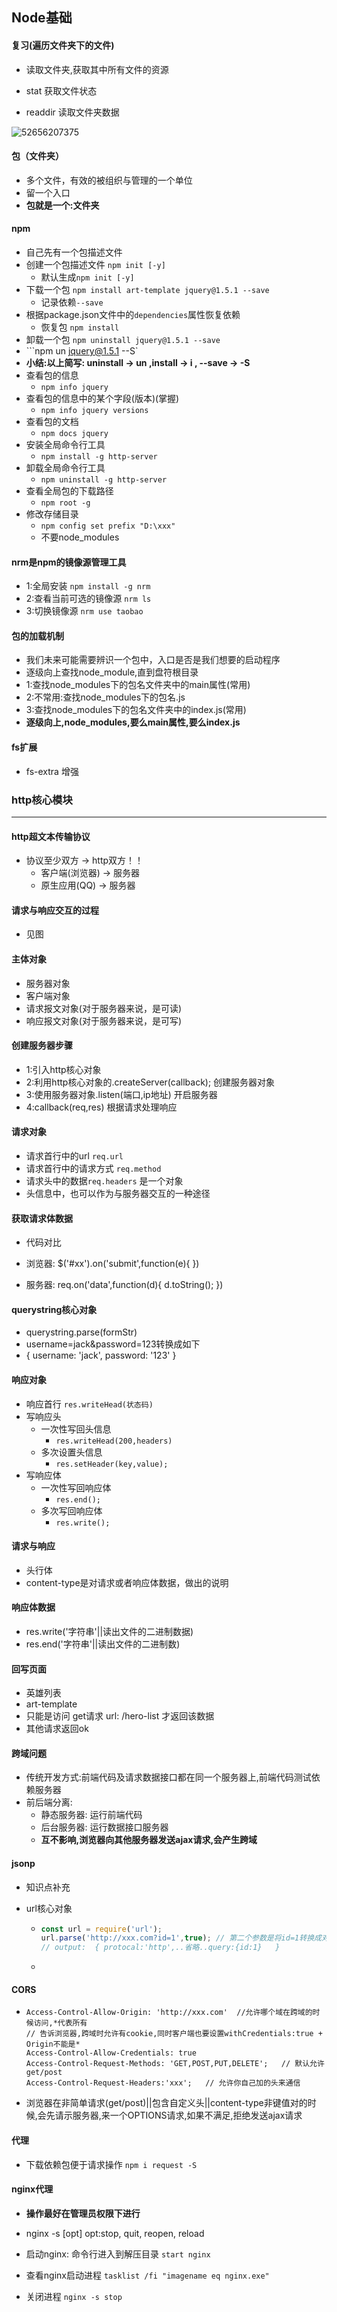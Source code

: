 ## Node基础

#### 复习(遍历文件夹下的文件)

* 读取文件夹,获取其中所有文件的资源


* stat 获取文件状态
* readdir 读取文件夹数据

![52656207375](assets/1526562073755.png)

#### 包（文件夹）

* 多个文件，有效的被组织与管理的一个单位
* 留一个入口
* __包就是一个:文件夹__

#### npm
* 自己先有一个包描述文件
* 创建一个包描述文件 `npm init [-y]`
    * 默认生成```npm init [-y]```
* 下载一个包 `npm install art-template jquery@1.5.1 --save`
    - 记录依赖`--save`
* 根据package.json文件中的`dependencies`属性恢复依赖
    - 恢复包 `npm install`
* 卸载一个包 `npm uninstall jquery@1.5.1 --save`
* ```npm un jquery@1.5.1 --S`
* __小结:以上简写:  uninstall -> un ,install -> i , --save -> -S__
* 查看包的信息
    - `npm info jquery`
* 查看包的信息中的某个字段(版本)(掌握)
    - `npm info jquery versions`
* 查看包的文档
    - `npm docs jquery`
* 安装全局命令行工具
    - `npm install -g http-server`
* 卸载全局命令行工具
    - `npm uninstall -g http-server`
* 查看全局包的下载路径
    - `npm root -g`
* 修改存储目录
    * ```npm config set prefix "D:\xxx"```
    * 不要node_modules

#### nrm是npm的镜像源管理工具
* 1:全局安装 `npm install -g nrm`
* 2:查看当前可选的镜像源 `nrm ls`
* 3:切换镜像源 `nrm use taobao`

#### 包的加载机制
* 我们未来可能需要辨识一个包中，入口是否是我们想要的启动程序
* 逐级向上查找node_module,直到盘符根目录
* 1:查找node_modules下的包名文件夹中的main属性(常用)
* 2:不常用:查找node_modules下的包名.js
* 3:查找node_modules下的包名文件夹中的index.js(常用)
* __逐级向上,node_modules,要么main属性,要么index.js__


#### fs扩展

* fs-extra 增强

### http核心模块
---
#### http超文本传输协议
* 协议至少双方 -> http双方！！
    * 客户端(浏览器)    -> 服务器
    - 原生应用(QQ)  -> 服务器

#### 请求与响应交互的过程
* 见图

#### 主体对象
* 服务器对象
* 客户端对象
* 请求报文对象(对于服务器来说，是可读)
* 响应报文对象(对于服务器来说，是可写)

#### 创建服务器步骤
* 1:引入http核心对象
* 2:利用http核心对象的.createServer(callback); 创建服务器对象
* 3:使用服务器对象.listen(端口,ip地址) 开启服务器
* 4:callback(req,res) 根据请求处理响应

#### 请求对象
* 请求首行中的url `req.url ` 
* 请求首行中的请求方式 `req.method`
* 请求头中的数据`req.headers`  是一个对象
* 头信息中，也可以作为与服务器交互的一种途径

#### 获取请求体数据

* 代码对比


* 浏览器:  $('#xx').on('submit',function(e){    })
* 服务器:  req.on('data',function(d){ d.toString(); })

#### querystring核心对象
* querystring.parse(formStr)
* username=jack&password=123转换成如下
* { username: 'jack', password: '123' }

#### 响应对象
* 响应首行 `res.writeHead(状态码)`
* 写响应头 
    - 一次性写回头信息
        + `res.writeHead(200,headers)`
    - 多次设置头信息
        + `res.setHeader(key,value);`
* 写响应体
    - 一次性写回响应体
        + `res.end();`
    - 多次写回响应体
        + `res.write();`

#### 请求与响应
* 头行体
* content-type是对请求或者响应体数据，做出的说明

#### 响应体数据
* res.write('字符串'||读出文件的二进制数据)
* res.end('字符串'||读出文件的二进制数)

#### 回写页面
* 英雄列表
* art-template 
* 只能是访问 get请求   url: /hero-list  才返回该数据
* 其他请求返回ok

#### 跨域问题

* 传统开发方式:前端代码及请求数据接口都在同一个服务器上,前端代码测试依赖服务器
* 前后端分离:
  * 静态服务器: 运行前端代码
  * 后台服务器: 运行数据接口服务器
  * __互不影响,浏览器向其他服务器发送ajax请求,会产生跨域__





#### jsonp

* 知识点补充

* url核心对象

  * ```js
    const url = require('url');
    url.parse('http://xxx.com?id=1',true); // 第二个参数是将id=1转换成对象
    // output:  { protocal:'http',..省略..query:{id:1}   }
    ```

  * ​

#### CORS

* ```
  Access-Control-Allow-Origin: 'http://xxx.com'  //允许哪个域在跨域的时候访问,*代表所有
  // 告诉浏览器,跨域时允许有cookie,同时客户端也要设置withCredentials:true + Origin不能是*
  Access-Control-Allow-Credentials: true  
  Access-Control-Request-Methods: 'GET,POST,PUT,DELETE';   // 默认允许get/post
  Access-Control-Request-Headers:'xxx';   // 允许你自己加的头来通信
  ```

* 浏览器在非简单请求(get/post)||包含自定义头||content-type非键值对的时候,会先请示服务器,来一个OPTIONS请求,如果不满足,拒绝发送ajax请求

#### 代理

* 下载依赖包便于请求操作 ```npm i request -S```

#### nginx代理

* __操作最好在管理员权限下进行__
* nginx -s [opt]  opt:stop, quit, reopen, reload


* 启动nginx: 命令行进入到解压目录 ```start nginx ```
* 查看nginx启动进程 ```tasklist /fi "imagename eq nginx.exe"```
* 关闭进程 ```nginx -s stop```

